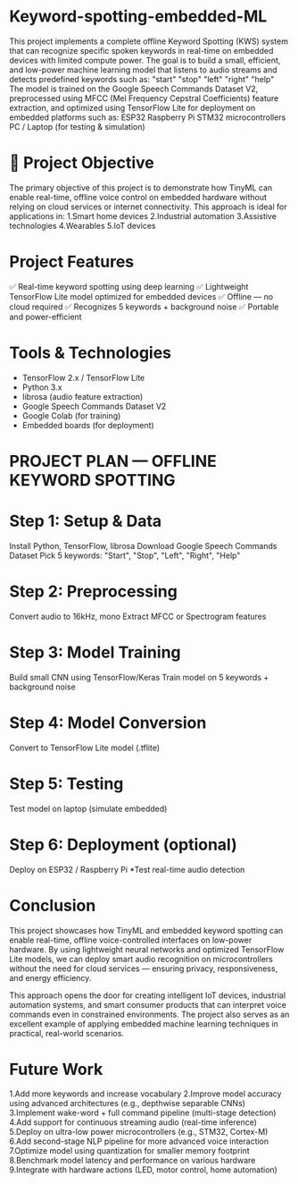 # Keyword-spotting-embedded-ML


This project implements a complete offline Keyword Spotting (KWS) system that can recognize specific spoken keywords in real-time on embedded devices with limited compute power. The goal is to build a small, efficient, and low-power machine learning model that listens to audio streams and detects predefined keywords such as:
"start"
"stop"
"left"
"right"
"help"
The model is trained on the Google Speech Commands Dataset V2, preprocessed using MFCC (Mel Frequency Cepstral Coefficients) feature extraction, and optimized using TensorFlow Lite for deployment on embedded platforms such as:
ESP32
Raspberry Pi
STM32 microcontrollers
PC / Laptop (for testing & simulation)
# 🎯 Project Objective
The primary objective of this project is to demonstrate how TinyML can enable real-time, offline voice control on embedded hardware without relying on cloud services or internet connectivity. This approach is ideal for applications in:
1.Smart home devices
2.Industrial automation
3.Assistive technologies
4.Wearables
5.IoT devices
# Project Features
✅ Real-time keyword spotting using deep learning
✅ Lightweight TensorFlow Lite model optimized for embedded devices
✅ Offline — no cloud required
✅ Recognizes 5 keywords + background noise
✅ Portable and power-efficient
# Tools & Technologies
* TensorFlow 2.x / TensorFlow Lite
* Python 3.x
* librosa (audio feature extraction)
* Google Speech Commands Dataset V2
* Google Colab (for training)
* Embedded boards (for deployment)
# PROJECT PLAN — OFFLINE KEYWORD SPOTTING
# Step 1: Setup & Data
Install Python, TensorFlow, librosa
Download Google Speech Commands Dataset
Pick 5 keywords: "Start", "Stop", "Left", "Right", "Help"
# Step 2: Preprocessing
Convert audio to 16kHz, mono
Extract MFCC or Spectrogram features
# Step 3: Model Training
Build small CNN using TensorFlow/Keras
Train model on 5 keywords + background noise
# Step 4: Model Conversion
Convert to TensorFlow Lite model (.tflite)
# Step 5: Testing
Test model on laptop (simulate embedded)
# Step 6: Deployment (optional)
Deploy on ESP32 / Raspberry Pi
*Test real-time audio detection

#  Conclusion
This project showcases how TinyML and embedded keyword spotting can enable real-time, offline voice-controlled interfaces on low-power hardware. By using lightweight neural networks and optimized TensorFlow Lite models, we can deploy smart audio recognition on microcontrollers without the need for cloud services — ensuring privacy, responsiveness, and energy efficiency.

This approach opens the door for creating intelligent IoT devices, industrial automation systems, and smart consumer products that can interpret voice commands even in constrained environments. The project also serves as an excellent example of applying embedded machine learning techniques in practical, real-world scenarios.

# Future Work
1.Add more keywords and increase vocabulary
2.Improve model accuracy using advanced architectures (e.g., depthwise separable CNNs)
3.Implement wake-word + full command pipeline (multi-stage detection)
4.Add support for continuous streaming audio (real-time inference)
5.Deploy on ultra-low power microcontrollers (e.g., STM32, Cortex-M)
6.Add second-stage NLP pipeline for more advanced voice interaction
7.Optimize model using quantization for smaller memory footprint
8.Benchmark model latency and performance on various hardware
9.Integrate with hardware actions (LED, motor control, home automation)
